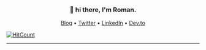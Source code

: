 <h3 align="center">👋 hi there, I'm Roman.</h3>

<p align="center">
  <a href="https://roman.yankowski.eu">Blog</a> •
  <a href="https://twitter.com/youaresoroman">Twitter</a> •
  <a href="https://www.linkedin.com/in/youaresoroman">LinkedIn</a> •
  <a href="https://dev.to/youaresoroman">Dev.to</a>
</p>

[![HitCount](http://hits.dwyl.com/youaresoroman/{project}.svg)](http://hits.dwyl.com/youaresoroman/{project})

---
<!--
**youaresoroman/youaresoroman** is a ✨ _special_ ✨ repository because its `README.md` (this file) appears on your GitHub profile.

Here are some ideas to get you started:

- 🔭 I’m currently working on ...
- 🌱 I’m currently learning ...
- 👯 I’m looking to collaborate on ...
- 🤔 I’m looking for help with ...
- 💬 Ask me about ...
- 📫 How to reach me: ...
- 😄 Pronouns: ...
- ⚡ Fun fact: ...
-->
